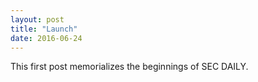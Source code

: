 ```yaml
---
layout: post
title: "Launch"
date: 2016-06-24
---
```


This first post memorializes the beginnings of SEC DAILY.
